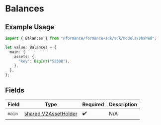 # Balances

## Example Usage

```typescript
import { Balances } from "@formance/formance-sdk/sdk/models/shared";

let value: Balances = {
  main: {
    assets: {
      "key": BigInt("52508"),
    },
  },
};
```

## Fields

| Field                                                               | Type                                                                | Required                                                            | Description                                                         |
| ------------------------------------------------------------------- | ------------------------------------------------------------------- | ------------------------------------------------------------------- | ------------------------------------------------------------------- |
| `main`                                                              | [shared.V2AssetHolder](../../../sdk/models/shared/v2assetholder.md) | :heavy_check_mark:                                                  | N/A                                                                 |